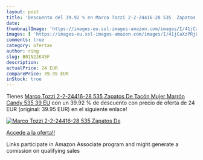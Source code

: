 ```yaml
---
layout: post
title: 'Descuento del 39.92 % en Marco Tozzi 2-2-24416-28 535  Zapatos De'
date: 
thumbnailImage: 'https://images-eu.ssl-images-amazon.com/images/I/41jCaXzPRjL._SL200_.jpg'
images: [ 'https://images-eu.ssl-images-amazon.com/images/I/41jCaXzPRjL._SL200_.jpg' ]
comments: true
category: ofertas
author: ring
slug: B01N2JK45F
description:
actualPrice: 24 EUR
comparePrice: 39.95 EUR
inStock: true
---
```


Tienes [Marco Tozzi 2-2-24416-28 535  Zapatos De Tacón Mujer  Marrón  Candy 535   39 EU](https://www.amazon.es/dp/B01N2JK45F/?tag=tolees-21) con un 39.92 % de descuento con precio de oferta de 24 EUR (original: 39.95 EUR) en el siguiente enlace!

[![Marco Tozzi 2-2-24416-28 535  Zapatos De](https://images-eu.ssl-images-amazon.com/images/I/41jCaXzPRjL._SL200_.jpg)](https://www.amazon.es/dp/B01N2JK45F/?tag=tolees-21)

[Accede a la oferta!!](https://www.amazon.es/dp/B01N2JK45F/?tag=tolees-21)

Links participate in Amazon Associate program and might generate a comission on qualifying sales


